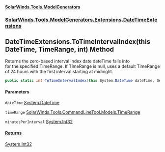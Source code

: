 #### [SolarWinds.Tools.ModelGenerators](index.md 'index')
### [SolarWinds.Tools.ModelGenerators.Extensions](index.md#SolarWinds.Tools.ModelGenerators.Extensions 'SolarWinds.Tools.ModelGenerators.Extensions').[DateTimeExtensions](DateTimeExtensions.md 'SolarWinds.Tools.ModelGenerators.Extensions.DateTimeExtensions')

## DateTimeExtensions.ToTimeIntervalIndex(this DateTime, TimeRange, int) Method

Returns the zero-based interval index date dateTime falls into  
for the specified TimeRange. If TimeRange is null, uses a default TimeRange  
of 24 hours with the first interval starting at midnight.

```csharp
public static int ToTimeIntervalIndex(this System.DateTime dateTime, SolarWinds.Tools.CommandLineTool.Models.TimeRange timeRange=null, int minutesPerInterval=10);
```
#### Parameters

<a name='SolarWinds.Tools.ModelGenerators.Extensions.DateTimeExtensions.ToTimeIntervalIndex(thisSystem.DateTime,SolarWinds.Tools.CommandLineTool.Models.TimeRange,int).dateTime'></a>

`dateTime` [System.DateTime](https://docs.microsoft.com/en-us/dotnet/api/System.DateTime 'System.DateTime')

<a name='SolarWinds.Tools.ModelGenerators.Extensions.DateTimeExtensions.ToTimeIntervalIndex(thisSystem.DateTime,SolarWinds.Tools.CommandLineTool.Models.TimeRange,int).timeRange'></a>

`timeRange` [SolarWinds.Tools.CommandLineTool.Models.TimeRange](https://docs.microsoft.com/en-us/dotnet/api/SolarWinds.Tools.CommandLineTool.Models.TimeRange 'SolarWinds.Tools.CommandLineTool.Models.TimeRange')

<a name='SolarWinds.Tools.ModelGenerators.Extensions.DateTimeExtensions.ToTimeIntervalIndex(thisSystem.DateTime,SolarWinds.Tools.CommandLineTool.Models.TimeRange,int).minutesPerInterval'></a>

`minutesPerInterval` [System.Int32](https://docs.microsoft.com/en-us/dotnet/api/System.Int32 'System.Int32')

#### Returns
[System.Int32](https://docs.microsoft.com/en-us/dotnet/api/System.Int32 'System.Int32')